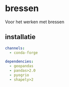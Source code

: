 # bressen
Voor het werken met bressen


## installatie

```yaml
channels:
  - conda-forge
 
dependencies:
  - geopandas
  - pandas>2.0
  - pyogrio
  - shapely>2
```